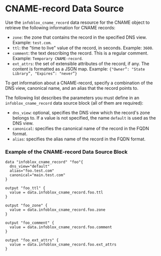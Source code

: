 # CNAME-record Data Source

Use the `infoblox_cname_record` data resource for the CNAME object to retrieve the following information for CNAME records:

* `zone`: the zone that contains the record in the specified DNS view. Example: `test.com`.
* `ttl`: the "time to live" value of the record, in seconds. Example: `3600`.
* `comment`: the text describing the record. This is a regular comment. Example: `Temporary CNAME-record`.
* `ext_attrs`: the set of extensible attributes of the record, if any. The content is formatted as a JSON map. Example: `{"Owner”: "State Library”, "Expires”: "never”}`

To get information about a CNAME-record, specify a combination of the DNS view, canonical name, and an alias that the record points to.

The following list describes the parameters you must define in an `infoblox_cname_record` data source block (all of them are required):

* `dns_view`: optional, specifies the DNS view which the record's zone belongs to. If a value is not specified, the name `default` is used as the DNS view.
* `canonical`: specifies the canonical name of the record in the FQDN format.
* `alias`: specifies the alias name of the record in the FQDN format.

### Example of the CNAME-record Data Source Block

```hcl
data "infoblox_cname_record" "foo"{
  dns_view="default"
  alias="foo.test.com"
  canonical="main.test.com"
}

output "foo_ttl" {
  value = data.infoblox_cname_record.foo.ttl
}

output "foo_zone" {
  value = data.infoblox_cname_record.foo.zone
}

output "foo_comment" {
  value = data.infoblox_cname_record.foo.comment
}

output "foo_ext_attrs" {
  value = data.infoblox_cname_record.foo.ext_attrs
}
```
